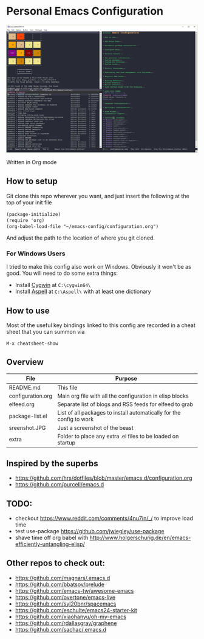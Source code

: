 # Personal Emacs Configuration

![Screenshot](/screenshot.JPG)

Written in Org mode

## How to setup
Git clone this repo wherever you want, and just insert the following at the top of your init file
```
(package-initialize)
(require 'org)
(org-babel-load-file "~/emacs-config/configuration.org")
```
And adjust the path to the location of where you git cloned.

### For Windows Users
I tried to make this config also work on Windows. Obviously it won't be as good.
You will need to do some extra things:
- Install [Cygwin](https://www.cygwin.com/) at `C:\cygwin64\`
- Install [Aspell](http://aspell.net/win32/) at `C:\Aspell\` with at least one dictionary

## How to use
Most of the useful key bindings linked to this config are recorded in a cheat sheet that you can summon via
```
M-x cheatsheet-show
```

## Overview
File | Purpose
------------ | -------------
README.md | This file
configuration.org | Main org file with all the configuration in elisp blocks
elfeed.org | Separate list of blogs and RSS feeds for elfeed to grab
package-list.el | List of all packages to install automatically for the config to work
sreenshot.JPG | Just a screenshot of the beast
extra | Folder to place any extra .el files to be loaded on startup

## Inspired by the superbs
* https://github.com/hrs/dotfiles/blob/master/emacs.d/configuration.org
* https://github.com/purcell/emacs.d

## TODO:
- checkout https://www.reddit.com/comments/4nu7in/_/ to improve load time
- test use-package https://github.com/jwiegley/use-package
- shave time off org babel with http://www.holgerschurig.de/en/emacs-efficiently-untangling-elisp/

## Other repos to check out:
- https://github.com/magnars/.emacs.d
- https://github.com/bbatsov/prelude
- https://github.com/emacs-tw/awesome-emacs
- https://github.com/overtone/emacs-live
- https://github.com/syl20bnr/spacemacs
- https://github.com/eschulte/emacs24-starter-kit
- https://github.com/xiaohanyu/oh-my-emacs
- https://github.com/rdallasgray/graphene
- https://github.com/sachac/.emacs.d
